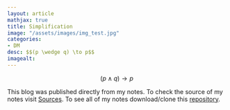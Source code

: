 ```yaml
---
layout: article
mathjax: true
title: Simplification
image: "/assets/images/img_test.jpg"
categories:
- DM
desc: $$(p \wedge q) \to p$$ 
imagealt: 
---
```


$$(p \wedge q) \to p$$


































































































































































































































































































































































This blog was published directly from my notes.
To check the source of my notes visit [Sources](sources.html).
To see all of my notes download/clone this [repository](https://github.com/bovem/CS).
